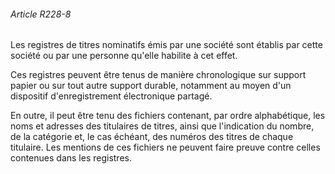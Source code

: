 ###### Article R228-8

Les registres de titres nominatifs émis par une société sont établis par cette société ou par une personne qu'elle habilite à cet effet.

Ces registres peuvent être tenus de manière chronologique sur support papier ou sur tout autre support durable, notamment au moyen d'un dispositif d'enregistrement électronique partagé.

En outre, il peut être tenu des fichiers contenant, par ordre alphabétique, les noms et adresses des titulaires de titres, ainsi que l'indication du nombre, de la catégorie et, le cas échéant, des numéros des titres de chaque titulaire. Les mentions de ces fichiers ne peuvent faire preuve contre celles contenues dans les registres.

